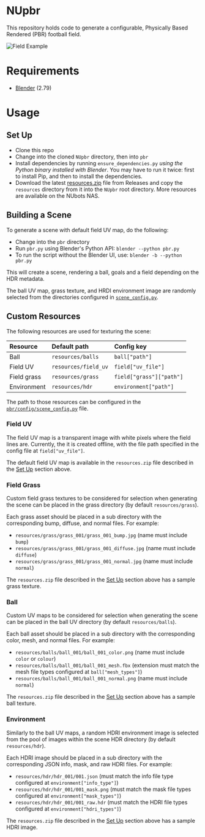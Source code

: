 # NUpbr

This repository holds code to generate a configurable, Physically Based Rendered (PBR) football field.

![Field Example](./docs/outputs/goals_example.gif)

# Requirements

-   [Blender](https://www.blender.org/download/) (2.79)

# Usage

## Set Up

-   Clone this repo
-   Change into the cloned `NUpbr` directory, then into `pbr`
-   Install dependencies by running `ensure_dependencies.py` _using the Python binary installed with Blender_. You may have to run it twice: first to install Pip, and then to install the dependencies.
-   Download the latest [resources.zip](https://github.com/NUbots/NUpbr/releases) file from Releases and copy the `resources` directory from it into the `NUpbr` root directory. More resources are available on the NUbots NAS.

## Building a Scene

To generate a scene with default field UV map, do the following:

-   Change into the `pbr` directory
-   Run `pbr.py` using Blender's Python API: `blender --python pbr.py`
-   To run the script without the Blender UI, use: `blender -b --python pbr.py`

This will create a scene, rendering a ball, goals and a field depending on the HDR metadata.

The ball UV map, grass texture, and HRDI environment image are randomly selected from the directories configured in [`scene_config.py`](./pbr/config/scene_config.py).

## Custom Resources

The following resources are used for texturing the scene:

| Resource    | Default path         | Config key               |
| :---------- | :------------------- | :----------------------- |
| Ball        | `resources/balls`    | `ball["path"]`           |
| Field UV    | `resources/field_uv` | `field["uv_file"]`       |
| Field grass | `resources/grass`    | `field["grass"]["path"]` |
| Environment | `resources/hdr`      | `environment["path"]`    |

The path to those resources can be configured in the [`pbr/config/scene_config.py`](./pbr/config/scene_config.py) file.

### Field UV

The field UV map is a transparent image with white pixels where the field lines are. Currently, the it is created offline, with the file path specified in the config file at `field["uv_file"]`.

The default field UV map is available in the `resources.zip` file described in the [Set Up](#set-up) section above.

### Field Grass

Custom field grass textures to be considered for selection when generating the scene can be placed in the grass directory (by default `resources/grass`).

Each grass asset should be placed in a sub directory with the corresponding bump, diffuse, and normal files. For example:

- `resources/grass/grass_001/grass_001_bump.jpg` (name must include `bump`)
- `resources/grass/grass_001/grass_001_diffuse.jpg` (name must include `diffuse`)
- `resources/grass/grass_001/grass_001_normal.jpg` (name must include `normal`)

The `resources.zip` file described in the [Set Up](#set-up) section above has a sample grass texture.

### Ball

Custom UV maps to be considered for selection when generating the scene can be placed in the ball UV directory (by default `resources/balls`).

Each ball asset should be placed in a sub directory with the corresponding color, mesh, and normal files. For example:

- `resources/balls/ball_001/ball_001_color.png` (name must include `color` or `colour`)
- `resources/balls/ball_001/ball_001_mesh.fbx` (extension must match the mesh file types configured at `ball["mesh_types"]`)
- `resources/balls/ball_001/ball_001_normal.png` (name must include `normal`)

The `resources.zip` file described in the [Set Up](#set-up) section above has a sample ball texture.

### Environment

Similarly to the ball UV maps, a random HDRI environment image is selected from the pool of images within the scene HDR directory (by default `resources/hdr`).

Each HDRI image should be placed in a sub directory with the corresponding JSON info, mask, and raw HDRI files. For example:

- `resources/hdr/hdr_001/001.json` (must match the info file type configured at `environment["info_type"]`)
- `resources/hdr/hdr_001/001_mask.png` (must match the mask file types configured at `environment["mask_types"]`)
- `resources/hdr/hdr_001/001_raw.hdr` (must match the HDRI file types configured at `environment["hdri_types"]`)

The `resources.zip` file described in the [Set Up](#set-up) section above has a sample HDRI image.
